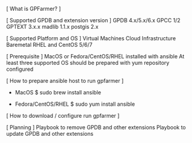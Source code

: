 [ What is GPFarmer? ]

[ Supported GPDB and extension version ]
GPDB 4.x/5.x/6.x
GPCC 1/2
GPTEXT 3.x.x
madlib 1.1.x
postgis 2.x

[ Supported Platform and OS ]
Virtual Machines
Cloud Infrastructure
Baremetal
RHEL and CentOS 5/6/7

[ Prerequisite ]
MacOS or Fedora/CentOS/RHEL installed with ansible
At least three supported OS should be prepared with yum repository configured

[ How to prepare ansible host to run gpfarmer ]
* MacOS
$ sudo brew install ansible

* Fedora/CentOS/RHEL
$ sudo yum install ansible

[ How to download / configure run gpfarmer ]


[ Planning ]
Playbook to remove GPDB and other extensions
Playbook to update GPDB and other extensions

